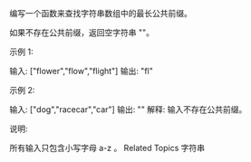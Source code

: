 ﻿编写一个函数来查找字符串数组中的最长公共前缀。 

 如果不存在公共前缀，返回空字符串 ""。 

 示例 1: 

 输入: ["flower","flow","flight"]
输出: "fl"
 

 示例 2: 

 输入: ["dog","racecar","car"]
输出: ""
解释: 输入不存在公共前缀。
 

 说明: 

 所有输入只包含小写字母 a-z 。 
 Related Topics 字符串 